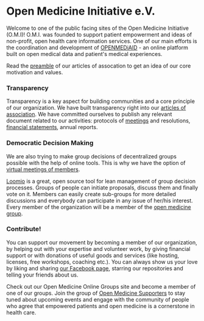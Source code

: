 # Open Medicine Initiative e.V.

Welcome to one of the public facing sites of the Open Medicine Initiative (O.M.I)! O.M.I. was founded to support patient empowerment and ideas of  non-profit, open health care information services. One of our main efforts is the coordination and development of [OPENMEDiAID](http://www.openmediaid.org) - an online platform built on open medical data and patient's medical experiences.

Read the [preamble](articles-of-association/en/#preamble) of our articles of assocation to get an idea of our core motivation and values. 

### Transparency
Transparency is a key aspect for building communities and a core principle of our organization. We have built transparency right into our [articles of association](articles-of-association/en/#toc-10).  We have committed ourselves to publish any relevant document related to our activities: protocols of [meetings](meetings) and resolutions, [financial statements](financials), annual reports.

### Democratic Decision Making
We are also trying to make group decisions of decentralized groups possible with the help of online tools. This is why we have the option of [virtual meetings of members](articles-of-association/en/#toc-7.2).

[Loomio](http://boingboing.net/2014/03/19/loomio-democratic-decision-ma.html) is a great, open source tool for lean management of group decision processes. Groups of people can initiate proposals, discuss them and finally vote on it. Members can easily create sub-groups for more detailed discussions and everybody can participate in any issue of her/his interest. Every member of the organization will be a member of the [open medicine group](https://www.loomio.org/g/EedHvuAr/open-medicine-e-v).


### Contribute!
You can support our movement by becoming a member of our organization, by helping out with your expertise and volunteer work, by giving financial support or with donations of useful goods and services (like hosting, licenses, free workshops, coaching etc.).
You can always show us your love by liking and sharing [our Facebook page](https://www.facebook.com/open.medicine.initiative), starring our repositories and telling your friends about us.

Check out our Open Medicine Online Groups site and become a member of one of our groups. Join the group of [Open Medicine Supporters](www.open-medicine.org/groups/crowd) to stay tuned about upcoming events and engage with the community of people who agree that empowered patients and open medicine is a cornerstone in health care.


### 
